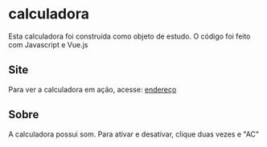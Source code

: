 # calculadora

Esta calculadora foi construída como objeto de estudo.
O código foi feito com Javascript e Vue.js


## Site

Para ver a calculadora em ação, acesse: [endereço](https://willian-eliseu.github.io/calculadora-funcional/)

## Sobre

A calculadora possui som. Para ativar e desativar, clique duas vezes e "AC"
